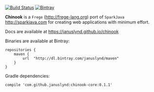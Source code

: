 [![Build Status](https://travis-ci.org/januslynd/chinook.svg?branch=master)](https://travis-ci.org/januslynd/chinook)
[![Bintray](https://img.shields.io/bintray/v/januslynd/maven/chinook-core.svg?style=flat-square)](https://bintray.com/januslynd/maven/chinook-core/0.1.1)

**Chinook** is a `Frege` (http://frege-lang.org) port of
  `SparkJava` http://sparkjava.com for creating web applications with
  minimum effort.

Docs are available at https://januslynd.github.io/chinook

Binaries are available at Bintray:

    repositories {
        maven {
            url  "http://dl.bintray.com/januslynd/maven"
        }
    }

Gradle dependencies:

    compile 'com.github.januslynd:chinook-core:0.1.1'
